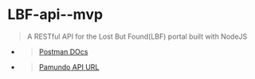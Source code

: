 # LBF-api--mvp

> A RESTful API for the Lost But Found(LBF) portal built with NodeJS

- > [Postman DOcs](h)
- > [Pamundo API URL](https://pamundo-api-mvp.onrender.com)
